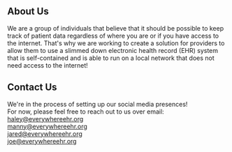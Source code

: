## About Us

We are a group of individuals that believe that it should be possible to keep track of patient data regardless of where you are or if you have access to the internet. That's why we are working to create a solution for providers to allow them to use a slimmed down electronic health record (EHR) system that is self-contained and is able to run on a local network that does not need access to the internet!

## Contact Us
We're in the process of setting up our social media presences!  
For now, please feel free to reach out to us over email:  
haley@everywhereehr.org  
manny@everywhereehr.org  
jared@everywhereehr.org  
joe@everywhereehr.org
